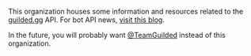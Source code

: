 This organization houses some information and resources related to the [guilded.gg](https://guilded.gg) API. For bot API news, [visit this blog](https://www.guilded.gg/API-Official/blog/Announcements).

In the future, you will probably want [@TeamGuilded](https://github.com/teamguilded) instead of this organization.
